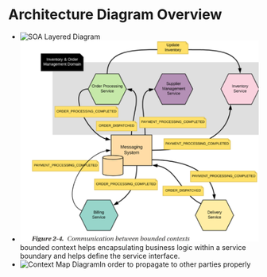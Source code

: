 # Architecture Diagram Overview 

* ![SOA Layered Diagram](diagram--soa-layered.png)
* ![Bounded-context Diagram](diagram-bounded-context.png)bounded context helps encapsulating business logic within a service boundary and helps define the service interface.
* ![Context Map Diagram](diagram-map-diagram.png)In order to propagate to other parties properly